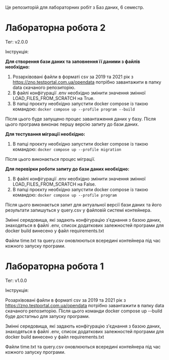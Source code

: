 Це репозиторій для лабораторних робіт з Баз даних, 6 семестр.

# Лабораторна робота 2

Тег: v2.0.0

Інструкція:

__Для створення бази даних та заповнення її даними з файлів необхідно:__
1. Розархівовані файли в форматі csv за 2019 та 2021 рік з https://zno.testportal.com.ua/opendata потрібно завантажити
в папку data скачаного репозиторію.
2. В файлі конфігурації .env необхідно змінити значення змінної LOAD_FILES_FROM_SCRATCH на True. 
3. В папці проєкту необхідно запустити  docker compose із такою командою:
`docker compose up --profile program --build`

Після цього буде запущено процес завантаження даних у базу. Після цього програма виконає першу версію запиту до бази даних.

__Для тестування міграції необхідно:__
1. В папці проєкту необхідно запустити  docker compose із такою командою:
`docker compose up --profile migration`

Після цього виконається процес міграції.

__Для перевірки роботи запиту до бази даних необхідно:__
1. В файлі конфігурації .env необхідно змінити значення змінної LOAD_FILES_FROM_SCRATCH на False.
2. В папці проєкту необхідно запустити  docker compose із такою командою:
`docker compose up --profile program`

Після цього виконається запит для актуальної версії бази даних та його результати запишуться у
query.csv у файловій системі контейнера.

Змінні середовища, які задають конфігурацію з'єднання з базою даних, знаходяться в файлі .env, список додаткових
залежностей програми для docker build винесено у файл requirements.txt

Файли time.txt та query.csv оновлюються всередині контейнера під час кожного запуску програми.

# Лабораторна робота 1

Тег: v1.0.0

Інструкція:

Розархівовані файли в форматі csv за 2019 та 2021 рік з https://zno.testportal.com.ua/opendata потрібно завантажити
в папку data скачаного репозиторію.
Після цього команди docker compose up --build буде достатньо для запуску програми. 

Змінні середовища, які задають конфігурацію з'єднання з базою даних, знаходяться в файлі .env, список додаткових
залежностей програми для docker build винесено у файл requirements.txt

Файли time.txt та query.csv оновлюються всередині контейнера під час кожного запуску програми.
